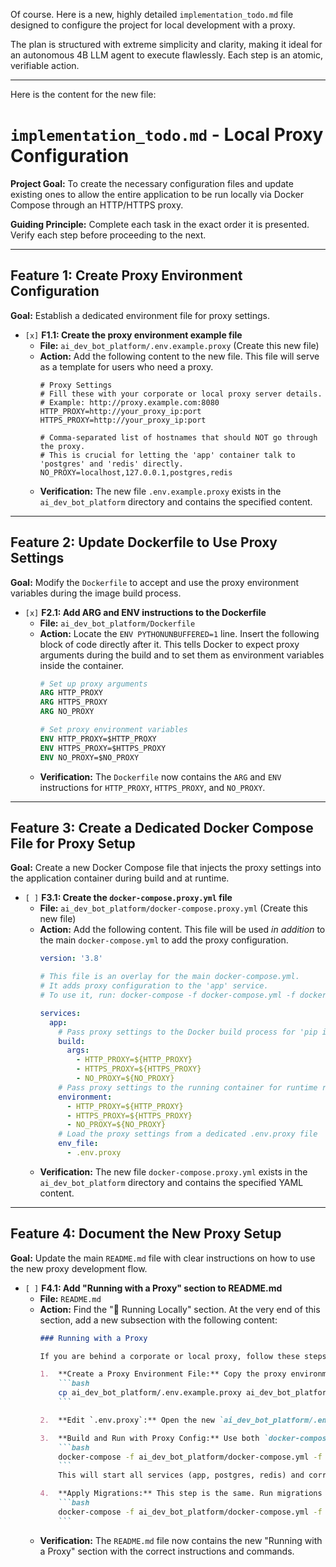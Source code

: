 Of course. Here is a new, highly detailed `implementation_todo.md` file designed to configure the project for local development with a proxy.

The plan is structured with extreme simplicity and clarity, making it ideal for an autonomous 4B LLM agent to execute flawlessly. Each step is an atomic, verifiable action.

---
Here is the content for the new file:

# `implementation_todo.md` - Local Proxy Configuration

**Project Goal:** To create the necessary configuration files and update existing ones to allow the entire application to be run locally via Docker Compose through an HTTP/HTTPS proxy.

**Guiding Principle:** Complete each task in the exact order it is presented. Verify each step before proceeding to the next.

---

## Feature 1: Create Proxy Environment Configuration

**Goal:** Establish a dedicated environment file for proxy settings.

*   `[x]` **F1.1: Create the proxy environment example file**
    *   **File:** `ai_dev_bot_platform/.env.example.proxy` (Create this new file)
    *   **Action:** Add the following content to the new file. This file will serve as a template for users who need a proxy.
        ```env
        # Proxy Settings
        # Fill these with your corporate or local proxy server details.
        # Example: http://proxy.example.com:8080
        HTTP_PROXY=http://your_proxy_ip:port
        HTTPS_PROXY=http://your_proxy_ip:port

        # Comma-separated list of hostnames that should NOT go through the proxy.
        # This is crucial for letting the 'app' container talk to 'postgres' and 'redis' directly.
        NO_PROXY=localhost,127.0.0.1,postgres,redis
        ```
    *   **Verification:** The new file `.env.example.proxy` exists in the `ai_dev_bot_platform` directory and contains the specified content.

---

## Feature 2: Update Dockerfile to Use Proxy Settings

**Goal:** Modify the `Dockerfile` to accept and use the proxy environment variables during the image build process.

*   `[x]` **F2.1: Add ARG and ENV instructions to the Dockerfile**
    *   **File:** `ai_dev_bot_platform/Dockerfile`
    *   **Action:** Locate the `ENV PYTHONUNBUFFERED=1` line. Insert the following block of code directly after it. This tells Docker to expect proxy arguments during the build and to set them as environment variables inside the container.
        ```dockerfile
        # Set up proxy arguments
        ARG HTTP_PROXY
        ARG HTTPS_PROXY
        ARG NO_PROXY

        # Set proxy environment variables
        ENV HTTP_PROXY=$HTTP_PROXY
        ENV HTTPS_PROXY=$HTTPS_PROXY
        ENV NO_PROXY=$NO_PROXY
        ```
    *   **Verification:** The `Dockerfile` now contains the `ARG` and `ENV` instructions for `HTTP_PROXY`, `HTTPS_PROXY`, and `NO_PROXY`.

---

## Feature 3: Create a Dedicated Docker Compose File for Proxy Setup

**Goal:** Create a new Docker Compose file that injects the proxy settings into the application container during build and at runtime.

*   `[ ]` **F3.1: Create the `docker-compose.proxy.yml` file**
    *   **File:** `ai_dev_bot_platform/docker-compose.proxy.yml` (Create this new file)
    *   **Action:** Add the following content. This file will be used *in addition* to the main `docker-compose.yml` to add the proxy configuration.
        ```yaml
        version: '3.8'

        # This file is an overlay for the main docker-compose.yml.
        # It adds proxy configuration to the 'app' service.
        # To use it, run: docker-compose -f docker-compose.yml -f docker-compose.proxy.yml up

        services:
          app:
            # Pass proxy settings to the Docker build process for 'pip install'
            build:
              args:
                - HTTP_PROXY=${HTTP_PROXY}
                - HTTPS_PROXY=${HTTPS_PROXY}
                - NO_PROXY=${NO_PROXY}
            # Pass proxy settings to the running container for runtime requests (e.g., to LLM APIs)
            environment:
              - HTTP_PROXY=${HTTP_PROXY}
              - HTTPS_PROXY=${HTTPS_PROXY}
              - NO_PROXY=${NO_PROXY}
            # Load the proxy settings from a dedicated .env.proxy file
            env_file:
              - .env.proxy
        ```
    *   **Verification:** The new file `docker-compose.proxy.yml` exists in the `ai_dev_bot_platform` directory and contains the specified YAML content.

---

## Feature 4: Document the New Proxy Setup

**Goal:** Update the main `README.md` file with clear instructions on how to use the new proxy development flow.

*   `[ ]` **F4.1: Add "Running with a Proxy" section to README.md**
    *   **File:** `README.md`
    *   **Action:** Find the "🚀 Running Locally" section. At the very end of this section, add a new subsection with the following content:
        ```markdown
        ### Running with a Proxy

        If you are behind a corporate or local proxy, follow these steps instead of the standard `docker-compose up`.

        1.  **Create a Proxy Environment File:** Copy the proxy environment template.
            ```bash
            cp ai_dev_bot_platform/.env.example.proxy ai_dev_bot_platform/.env.proxy
            ```

        2.  **Edit `.env.proxy`:** Open the new `ai_dev_bot_platform/.env.proxy` file and fill in your `HTTP_PROXY` and `HTTPS_PROXY` details.

        3.  **Build and Run with Proxy Config:** Use both `docker-compose.yml` and `docker-compose.proxy.yml` files. The `-f` flag allows you to specify multiple files, which are merged together.
            ```bash
            docker-compose -f ai_dev_bot_platform/docker-compose.yml -f ai_dev_bot_platform/docker-compose.proxy.yml up -d --build
            ```
            This will start all services (app, postgres, redis) and correctly inject your proxy settings into the `app` container for both the build process and runtime.

        4.  **Apply Migrations:** This step is the same. Run migrations inside the running `app` container:
            ```bash
            docker-compose -f ai_dev_bot_platform/docker-compose.yml -f ai_dev_bot_platform/docker-compose.proxy.yml exec app alembic upgrade head
            ```
        ```
    *   **Verification:** The `README.md` file now contains the new "Running with a Proxy" section with the correct instructions and commands.